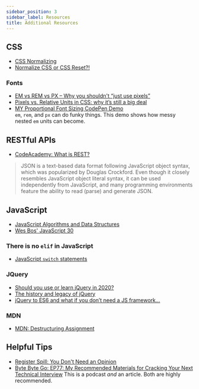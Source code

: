 ```yaml
---
sidebar_position: 3
sidebar_label: Resources
title: Additional Resources
---
```


<!-- markdownlint-disable no-inline-html no-trailing-punctuation -->
## CSS

- [CSS Normalizing](https://flaviocopes.com/css-normalizing/)
- [Normalize CSS or CSS Reset?!](https://elad.medium.com/normalize-css-or-css-reset-9d75175c5d1e)

### Fonts

- [EM vs REM vs PX – Why you shouldn't “just use pixels”](https://engageinteractive.co.uk/blog/em-vs-rem-vs-px)
- [Pixels vs. Relative Units in CSS: why it’s still a big deal](https://www.24a11y.com/2019/pixels-vs-relative-units-in-css-why-its-still-a-big-deal/)
- [MY Proportional Font Sizing CodePen Demo](https://codepen.io/torchcodelab/pen/kdtjB)<br/> `em`, `rem`, and `px` can do funky things. This demo shows how messy nested `em` units can become.

## RESTful APIs

- [CodeAcademy: What is REST?](https://www.codecademy.com/article/what-is-rest)

> JSON is a text-based data format following JavaScript object syntax, which was popularized by Douglas Crockford. Even though it closely resembles JavaScript object literal syntax, it can be used independently from JavaScript, and many programming environments feature the ability to read (parse) and generate JSON.

## JavaScript

- [JavaScript Algorithms and Data Structures](https://github.com/trekhleb/javascript-algorithms)
- [Wes Bos' JavaScript 30](https://javascript30.com/)

### There is no `elif` in JavaScript

- [JavaScript `switch` statements](https://developer.mozilla.org/en-US/docs/Web/JavaScript/Reference/Statements/switch)

### JQuery

- [Should you use or learn jQuery in 2020?](https://flaviocopes.com/jquery/)
- [The history and legacy of jQuery](https://blog.logrocket.com/the-history-and-legacy-of-jquery/)
- [jQuery to ES6 and what if you don’t need a JS framework…](https://dev.to/joethom/jquery-to-es6-and-what-if-you-dont-need-a-js-framework-1m2n)

### MDN

- [MDN: Destructuring Assignment](https://developer.mozilla.org/en-US/docs/Web/JavaScript/Reference/Operators/Destructuring_assignment)

## Helpful Tips

- [Register Spill: You Don't Need an Opinion](https://registerspill.thorstenball.com/p/you-dont-need-an-opinion)
- [Byte Byte Go: EP77: My Recommended Materials for Cracking Your Next Technical Interview](https://blog.bytebytego.com/p/ep77-my-recommended-materials-for) This is a podcast _and_ an article. Both are highly recommended.
